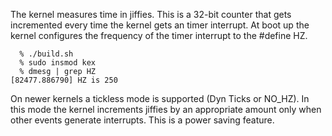The kernel measures time in jiffies. This is a 32-bit counter that gets 
incremented every time the kernel gets an timer interrupt. At boot up the
kernel configures the frequency of the timer interrupt to the #define HZ.

```
  % ./build.sh
  % sudo insmod kex
  % dmesg | grep HZ
[82477.886790] HZ is 250
```

On newer kernels a tickless mode is supported (Dyn Ticks or NO_HZ). In
this mode the kernel increments jiffies by an appropriate amount only 
when other events generate interrupts. This is a power saving feature.

